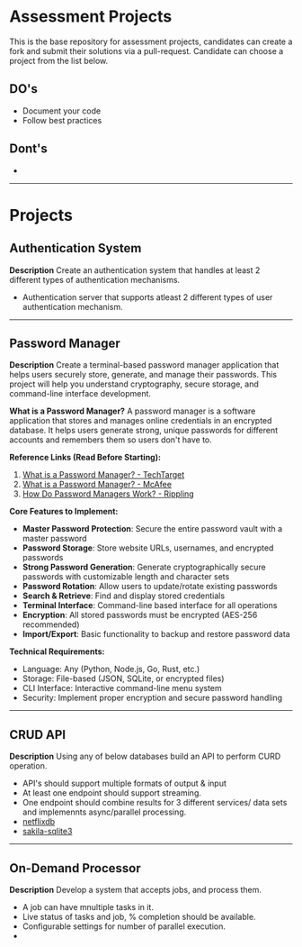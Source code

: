 # Assessment Projects
This is the base repository for assessment projects, candidates can create a fork and submit their solutions via a pull-request. 
Candidate can choose a project from the list below.

## DO's
- Document your code
- Follow best practices

## Dont's 
- 

---

# Projects 
## Authentication System
**Description**
Create an authentication system that handles at least 2 different types of authentication mechanisms.
- Authentication server that supports atleast 2 different types of user authentication mechanism.

--- 
## Password Manager
**Description**
Create a terminal-based password manager application that helps users securely store, generate, and manage their passwords. This project will help you understand cryptography, secure storage, and command-line interface development.

**What is a Password Manager?**
A password manager is a software application that stores and manages online credentials in an encrypted database. It helps users generate strong, unique passwords for different accounts and remembers them so users don't have to.

**Reference Links (Read Before Starting):**
1. [What is a Password Manager? - TechTarget](https://www.techtarget.com/searchsecurity/definition/password-manager)
2. [What is a Password Manager? - McAfee](https://www.mcafee.com/learn/what-is-a-password-manager/)
3. [How Do Password Managers Work? - Rippling](https://www.rippling.com/blog/how-do-password-managers-work)

**Core Features to Implement:**
- **Master Password Protection**: Secure the entire password vault with a master password
- **Password Storage**: Store website URLs, usernames, and encrypted passwords
- **Strong Password Generation**: Generate cryptographically secure passwords with customizable length and character sets
- **Password Rotation**: Allow users to update/rotate existing passwords
- **Search & Retrieve**: Find and display stored credentials
- **Terminal Interface**: Command-line based interface for all operations
- **Encryption**: All stored passwords must be encrypted (AES-256 recommended)
- **Import/Export**: Basic functionality to backup and restore password data

**Technical Requirements:**
- Language: Any (Python, Node.js, Go, Rust, etc.)
- Storage: File-based (JSON, SQLite, or encrypted files)
- CLI Interface: Interactive command-line menu system
- Security: Implement proper encryption and secure password handling

---
## CRUD API
**Description**
Using any of below databases build an API to perform CURD operation. 
- API's should support multiple formats of output & input
- At least one endpoint should support streaming.
- One endpoint should combine results for 3 different services/ data sets and implemennts async/parallel processing.
- [netflixdb](https://github.com/lerocha/netflixdb)
- [sakila-sqlite3](https://github.com/bradleygrant/sakila-sqlite3)

---
## On-Demand Processor
**Description**
Develop a system that accepts jobs, and process them.
- A job can have mnultiple tasks in it.
- Live status of tasks and job, % completion should be available.
- Configurable settings for number of parallel execution.
- 
